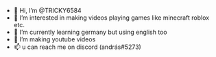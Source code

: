 - 👋 Hi, I’m @TRICKY6584
- 👀 I’m interested in making videos playing games like minecraft roblox etc.
- 🌱 I’m currently learning germany but using english too
- 💞️ I’m making youtube videos
- 📫 u can reach me on discord (andrás#5273)
